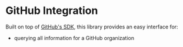 # GitHub Integration

Built on top of [GitHub's SDK](https://github.com/octokit/octokit.js), this library provides an easy interface for:

- querying all information for a GitHub organization
